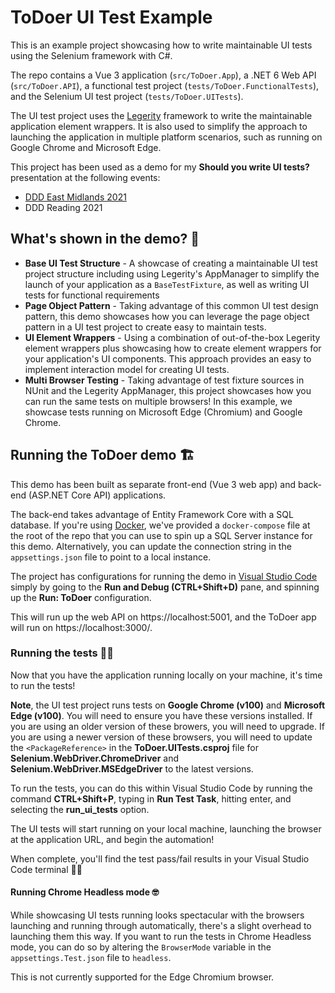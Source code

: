 # ToDoer UI Test Example

This is an example project showcasing how to write maintainable UI tests using the Selenium framework with C#.

The repo contains a Vue 3 application (`src/ToDoer.App`), a .NET 6 Web API (`src/ToDoer.API`), a functional test project (`tests/ToDoer.FunctionalTests`), and the Selenium UI test project (`tests/ToDoer.UITests`).

The UI test project uses the [Legerity](https://github.com/MADE-Apps/legerity) framework to write the maintainable application element wrappers. It is also used to simplify the approach to launching the application in multiple platform scenarios, such as running on Google Chrome and Microsoft Edge.

This project has been used as a demo for my **Should you write UI tests?** presentation at the following events:

- [DDD East Midlands 2021](https://www.dddeastmidlands.com/2021/speakers/james-croft/)
- DDD Reading 2021

## What's shown in the demo? 💭

- **Base UI Test Structure** - A showcase of creating a maintainable UI test project structure including using Legerity's AppManager to simplify the launch of your application as a `BaseTestFixture`, as well as writing UI tests for functional requirements
- **Page Object Pattern** - Taking advantage of this common UI test design pattern, this demo showcases how you can leverage the page object pattern in a UI test project to create easy to maintain tests.
- **UI Element Wrappers** - Using a combination of out-of-the-box Legerity element wrappers plus showcasing how to create element wrappers for your application's UI components. This approach provides an easy to implement interaction model for creating UI tests.
- **Multi Browser Testing** - Taking advantage of test fixture sources in NUnit and the Legerity AppManager, this project showcases how you can run the same tests on multiple browsers! In this example, we showcase tests running on Microsoft Edge (Chromium) and Google Chrome.

## Running the ToDoer demo 🏗

This demo has been built as separate front-end (Vue 3 web app) and back-end (ASP.NET Core API) applications.

The back-end takes advantage of Entity Framework Core with a SQL database. If you're using [Docker](https://www.docker.com/), we've provided a `docker-compose` file at the root of the repo that you can use to spin up a SQL Server instance for this demo. Alternatively, you can update the connection string in the `appsettings.json` file to point to a local instance.

The project has configurations for running the demo in [Visual Studio Code](https://code.visualstudio.com/) simply by going to the **Run and Debug (CTRL+Shift+D)** pane, and spinning up the **Run: ToDoer** configuration. 

This will run up the web API on https://localhost:5001, and the ToDoer app will run on https://localhost:3000/.

### Running the tests 👏🏻

Now that you have the application running locally on your machine, it's time to run the tests!

**Note**, the UI test project runs tests on **Google Chrome (v100)** and **Microsoft Edge (v100)**. You will need to ensure you have these versions installed. If you are using an older version of these browers, you will need to upgrade. If you are using a newer version of these browsers, you will need to update the `<PackageReference>` in the **ToDoer.UITests.csproj** file for **Selenium.WebDriver.ChromeDriver** and **Selenium.WebDriver.MSEdgeDriver** to the latest versions.

To run the tests, you can do this within Visual Studio Code by running the command **CTRL+Shift+P**, typing in **Run Test Task**, hitting enter, and selecting the **run_ui_tests** option. 

The UI tests will start running on your local machine, launching the browser at the application URL, and begin the automation!

When complete, you'll find the test pass/fail results in your Visual Studio Code terminal 🙌🏻

#### Running Chrome Headless mode 🤓

While showcasing UI tests running looks spectacular with the browsers launching and running through automatically, there's a slight overhead to launching them this way. If you want to run the tests in Chrome Headless mode, you can do so by altering the `BrowserMode` variable in the `appsettings.Test.json` file to `headless`.

This is not currently supported for the Edge Chromium browser.
